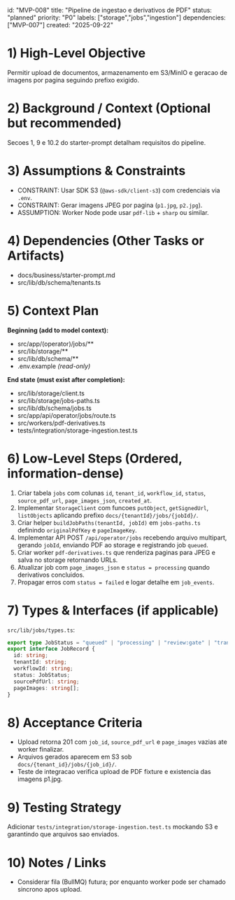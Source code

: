 ﻿---
description: "Implement document upload, S3 storage and page image generation."
globs:
  - src/app/api/operator/jobs/**
  - src/lib/storage/**
  - src/workers/**
alwaysApply: false
---

id: "MVP-008"
title: "Pipeline de ingestao e derivativos de PDF"
status: "planned"
priority: "P0"
labels: ["storage","jobs","ingestion"]
dependencies: ["MVP-007"]
created: "2025-09-22"

# 1) High-Level Objective

Permitir upload de documentos, armazenamento em S3/MinIO e geracao de imagens por pagina seguindo prefixo exigido.

# 2) Background / Context (Optional but recommended)

Secoes 1, 9 e 10.2 do starter-prompt detalham requisitos do pipeline.

# 3) Assumptions & Constraints

- CONSTRAINT: Usar SDK S3 (`@aws-sdk/client-s3`) com credenciais via `.env`.
- CONSTRAINT: Gerar imagens JPEG por pagina (`p1.jpg`, `p2.jpg`).
- ASSUMPTION: Worker Node pode usar `pdf-lib` + `sharp` ou similar.

# 4) Dependencies (Other Tasks or Artifacts)

- docs/business/starter-prompt.md
- src/lib/db/schema/tenants.ts

# 5) Context Plan

**Beginning (add to model context):**

- src/app/(operator)/jobs/**
- src/lib/storage/**
- src/lib/db/schema/**
- .env.example _(read-only)_

**End state (must exist after completion):**

- src/lib/storage/client.ts
- src/lib/storage/jobs-paths.ts
- src/lib/db/schema/jobs.ts
- src/app/api/operator/jobs/route.ts
- src/workers/pdf-derivatives.ts
- tests/integration/storage-ingestion.test.ts

# 6) Low-Level Steps (Ordered, information-dense)

1. Criar tabela `jobs` com colunas `id`, `tenant_id`, `workflow_id`, `status`, `source_pdf_url`, `page_images_json`, `created_at`.
2. Implementar `StorageClient` com funcoes `putObject`, `getSignedUrl`, `listObjects` aplicando prefixo `docs/{tenantId}/jobs/{jobId}/`.
3. Criar helper `buildJobPaths(tenantId, jobId)` em `jobs-paths.ts` definindo `originalPdfKey` e `pageImageKey`.
4. Implementar API POST `/api/operator/jobs` recebendo arquivo multipart, gerando `jobId`, enviando PDF ao storage e registrando job `queued`.
5. Criar worker `pdf-derivatives.ts` que renderiza paginas para JPEG e salva no storage retornando URLs.
6. Atualizar job com `page_images_json` e `status = processing` quando derivativos concluidos.
7. Propagar erros com `status = failed` e logar detalhe em `job_events`.

# 7) Types & Interfaces (if applicable)

`src/lib/jobs/types.ts`:
```ts
export type JobStatus = "queued" | "processing" | "review:gate" | "translating" | "done" | "failed";
export interface JobRecord {
  id: string;
  tenantId: string;
  workflowId: string;
  status: JobStatus;
  sourcePdfUrl: string;
  pageImages: string[];
}
```

# 8) Acceptance Criteria

- Upload retorna 201 com `job_id`, `source_pdf_url` e `page_images` vazias ate worker finalizar.
- Arquivos gerados aparecem em S3 sob `docs/{tenant_id}/jobs/{job_id}/`.
- Teste de integracao verifica upload de PDF fixture e existencia das imagens p1.jpg.

# 9) Testing Strategy

Adicionar `tests/integration/storage-ingestion.test.ts` mockando S3 e garantindo que arquivos sao enviados.

# 10) Notes / Links

- Considerar fila (BullMQ) futura; por enquanto worker pode ser chamado sincrono apos upload.

